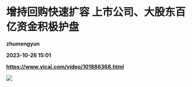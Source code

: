 # 增持回购快速扩容 上市公司、大股东百亿资金积极护盘
**zhumengyun**

**2023-10-26 15:01**

**https://www.yicai.com/video/101886368.html**

![](http://imgcdn.yicai.com/vms-new/2023/10/0420f32f-d9ad-4faa-a3d1-9f4b7ab03c1c_1Oj4.jpg)